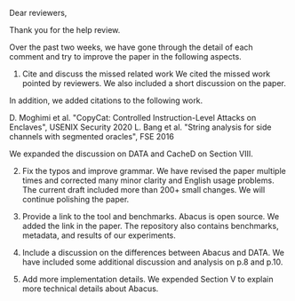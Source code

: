 Dear reviewers,

Thank you for the help review.

Over the past two weeks, we have gone through the detail of each comment and try to improve the paper in the following aspects.

1. Cite and discuss the missed related work
We cited the missed work pointed by reviewers. We also included a short discussion on the paper.

In addition, we added citations to the following work.

D. Moghimi et al. "CopyCat: Controlled Instruction-Level Attacks on Enclaves", USENIX Security 2020
L. Bang et al. "String analysis for side channels with segmented oracles", FSE 2016

We expanded the discussion on DATA and CacheD on Section VIII. 

2. Fix the typos and improve grammar.
We have revised the paper multiple times and corrected many minor clarity and English usage problems. The current draft included more than 200+ small changes.
We will continue polishing the paper.

3. Provide a link to the tool and benchmarks.
Abacus is open source. We added the link in the paper. The repository also contains benchmarks, metadata, and results of our experiments.

4. Include a discussion on the differences between Abacus and DATA.
We have included some additional discussion and analysis on p.8 and p.10.

5.  Add more implementation details.
We expended Section V to explain more technical details about Abacus.

